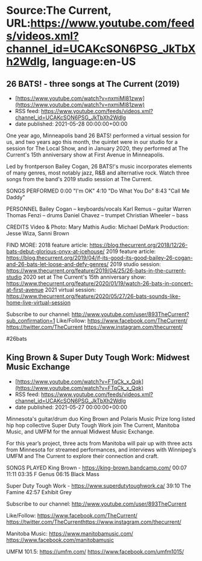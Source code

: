 # Source:The Current, URL:https://www.youtube.com/feeds/videos.xml?channel_id=UCAKcSON6PSG_JkTbXh2WdIg, language:en-US

## 26 BATS! - three songs at The Current (2019)
 - [https://www.youtube.com/watch?v=nxmiMl81zww](https://www.youtube.com/watch?v=nxmiMl81zww)
 - RSS feed: https://www.youtube.com/feeds/videos.xml?channel_id=UCAKcSON6PSG_JkTbXh2WdIg
 - date published: 2021-05-28 00:00:00+00:00

One year ago, Minneapolis band 26 BATS! performed a virtual session for us, and two years ago this month, the quintet were in our studio for a session for The Local Show, and in January 2020, they performed at The Current's 15th anniversary show at First Avenue in Minneapolis.

Led by frontperson Bailey Cogan, 26 BATS!'s music incorporates elements of many genres, most notably jazz, R&B and alternative rock. Watch three songs from the band's 2019 studio session at The Current.

SONGS PERFORMED
0:00 "I'm OK"
4:10 "Do What You Do"
8:43 "Call Me Daddy"

PERSONNEL
Bailey Cogan – keyboards/vocals
Karl Remus – guitar
Warren Thomas Fenzi – drums
Daniel Chavez – trumpet
Christian Wheeler – bass

CREDITS
Video & Photo: Mary Mathis
Audio: Michael DeMark
Production: Jesse Wiza, Sanni Brown

FIND MORE:
2018 feature article: https://blog.thecurrent.org/2018/12/26-bats-debut-glorious-onyx-at-icehouse/
2019 feature article: https://blog.thecurrent.org/2019/04/if-its-good-its-good-bailey-26-cogan-and-26-bats-let-loose-and-defy-genres/
2019 studio session: https://www.thecurrent.org/feature/2019/04/25/26-bats-in-the-current-studio
2020 set at The Current's 15th anniversary show: https://www.thecurrent.org/feature/2020/01/19/watch-26-bats-in-concert-at-first-avenue
2021 virtual session: https://www.thecurrent.org/feature/2020/05/27/26-bats-sounds-like-home-live-virtual-session

Subscribe to our channel:
http://www.youtube.com/user/893TheCurrent?sub_confirmation=1
Like/Follow:
https://www.facebook.com/TheCurrent/
https://twitter.com/TheCurrent
https://www.instagram.com/thecurrent/

#26bats

## King Brown & Super Duty Tough Work: Midwest Music Exchange
 - [https://www.youtube.com/watch?v=FTqCk_x_Qqk](https://www.youtube.com/watch?v=FTqCk_x_Qqk)
 - RSS feed: https://www.youtube.com/feeds/videos.xml?channel_id=UCAKcSON6PSG_JkTbXh2WdIg
 - date published: 2021-05-27 00:00:00+00:00

Minnesota's guitar/drum duo King Brown and Polaris Music Prize long listed hip hop collective Super Duty Tough Work join The Current, Manitoba Music, and UMFM for the annual Midwest Music Exchange.

For this year’s project, three acts from Manitoba will pair up with three acts from Minnesota for streamed performances, and interviews with Winnipeg's UMFM and The Current to explore their connection and craft. 

SONGS PLAYED
King Brown - https://king-brown.bandcamp.com/
00:07 11:11
03:35 F Genus
06:15 Black Mass

Super Duty Tough Work - https://www.superdutytoughwork.ca/
39:10 The Famine
42:57 Exhibit Grey

Subscribe to our channel:
http://www.youtube.com/user/893TheCurrent

Like/Follow:
https://www.facebook.com/TheCurrent/​​​​
https://twitter.com/TheCurrent​​​​
https://www.instagram.com/thecurrent/​

Manitoba Music: 
https://www.manitobamusic.com/
https://www.facebook.com/manitobamusic

UMFM 101.5:
https://umfm.com/
https://www.facebook.com/umfm1015/

